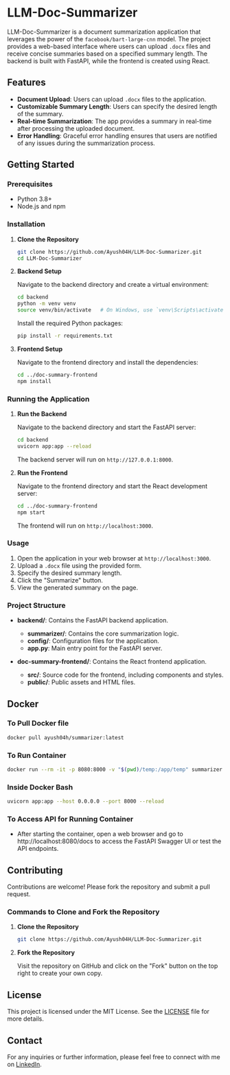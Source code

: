 
# LLM-Doc-Summarizer

LLM-Doc-Summarizer is a document summarization application that leverages the power of the `facebook/bart-large-cnn` model. The project provides a web-based interface where users can upload `.docx` files and receive concise summaries based on a specified summary length. The backend is built with FastAPI, while the frontend is created using React.

## Features

- **Document Upload**: Users can upload `.docx` files to the application.
- **Customizable Summary Length**: Users can specify the desired length of the summary.
- **Real-time Summarization**: The app provides a summary in real-time after processing the uploaded document.
- **Error Handling**: Graceful error handling ensures that users are notified of any issues during the summarization process.

## Getting Started

### Prerequisites

- Python 3.8+
- Node.js and npm

### Installation

1. **Clone the Repository**

   ```bash
   git clone https://github.com/Ayush04H/LLM-Doc-Summarizer.git
   cd LLM-Doc-Summarizer
   ```

2. **Backend Setup**

   Navigate to the backend directory and create a virtual environment:

   ```bash
   cd backend
   python -m venv venv
   source venv/bin/activate   # On Windows, use `venv\Scripts\activate`
   ```

   Install the required Python packages:

   ```bash
   pip install -r requirements.txt
   ```

3. **Frontend Setup**

   Navigate to the frontend directory and install the dependencies:

   ```bash
   cd ../doc-summary-frontend
   npm install
   ```

### Running the Application

1. **Run the Backend**

   Navigate to the backend directory and start the FastAPI server:

   ```bash
   cd backend
   uvicorn app:app --reload
   ```

   The backend server will run on `http://127.0.0.1:8000`.

2. **Run the Frontend**

   Navigate to the frontend directory and start the React development server:

   ```bash
   cd ../doc-summary-frontend
   npm start
   ```

   The frontend will run on `http://localhost:3000`.

### Usage

1. Open the application in your web browser at `http://localhost:3000`.
2. Upload a `.docx` file using the provided form.
3. Specify the desired summary length.
4. Click the "Summarize" button.
5. View the generated summary on the page.

### Project Structure

- **backend/**: Contains the FastAPI backend application.
  - **summarizer/**: Contains the core summarization logic.
  - **config/**: Configuration files for the application.
  - **app.py**: Main entry point for the FastAPI server.
  
- **doc-summary-frontend/**: Contains the React frontend application.
  - **src/**: Source code for the frontend, including components and styles.
  - **public/**: Public assets and HTML files.
## Docker 

### To Pull Docker file 
```bash
docker pull ayush04h/summarizer:latest

```

### To Run Container
```bash
docker run --rm -it -p 8080:8000 -v "$(pwd)/temp:/app/temp" summarizer bash
```

### Inside Docker Bash 
```bash
uvicorn app:app --host 0.0.0.0 --port 8000 --reload
```

### To Access API for Running Container
- After starting the container, open a web browser and go to http://localhost:8080/docs to access the FastAPI Swagger UI or test the API endpoints.

## Contributing

Contributions are welcome! Please fork the repository and submit a pull request.

### Commands to Clone and Fork the Repository

1. **Clone the Repository**

   ```bash
   git clone https://github.com/Ayush04H/LLM-Doc-Summarizer.git
   ```

2. **Fork the Repository**

   Visit the repository on GitHub and click on the "Fork" button on the top right to create your own copy.

## License

This project is licensed under the MIT License. See the [LICENSE](LICENSE) file for more details.



## Contact

For any inquiries or further information, please feel free to connect with me on [LinkedIn](https://www.linkedin.com/in/ayush-srivastava-aks04102002/).
